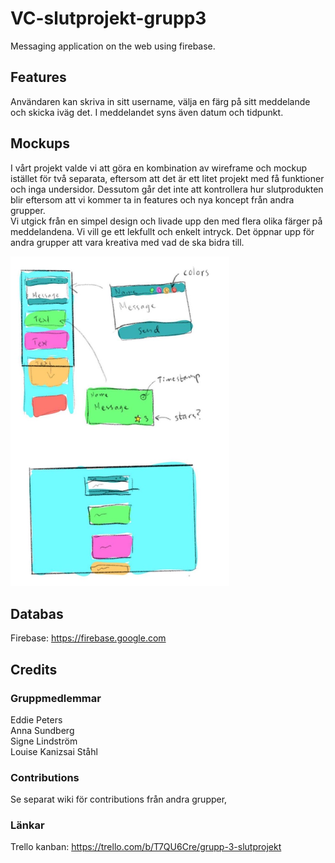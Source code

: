 # VC-slutprojekt-grupp3
 Messaging application on the web using firebase.

## Features 

Användaren kan skriva in sitt username, välja en färg på sitt meddelande och skicka iväg det. I meddelandet syns även datum och tidpunkt. 

## Mockups 

I vårt projekt valde vi att göra en kombination av wireframe och mockup istället för två separata, eftersom att det är ett litet projekt med få funktioner och inga undersidor. Dessutom går det inte att kontrollera hur slutprodukten blir eftersom att vi kommer ta in features och nya koncept från andra grupper.  
Vi utgick från en simpel design och livade upp den med flera olika färger på meddelandena. Vi vill ge ett lekfullt och enkelt intryck. Det öppnar upp för andra grupper att vara kreativa med vad de ska bidra till.  

<img src="images/mockup.JPG" width="350">

## Databas 

Firebase: https://firebase.google.com 

## Credits

### Gruppmedlemmar
Eddie Peters  
Anna Sundberg  
Signe Lindström  
Louise Kanizsai Ståhl  

### Contributions 

Se separat wiki för contributions från andra grupper,

### Länkar

Trello kanban: https://trello.com/b/T7QU6Cre/grupp-3-slutprojekt  